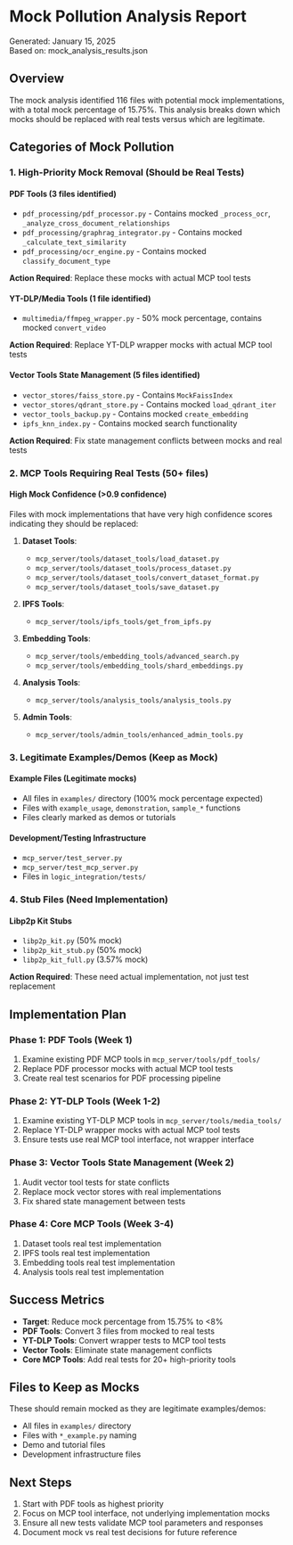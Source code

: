 # Mock Pollution Analysis Report

Generated: January 15, 2025  
Based on: mock_analysis_results.json

## Overview

The mock analysis identified 116 files with potential mock implementations, with a total mock percentage of 15.75%. This analysis breaks down which mocks should be replaced with real tests versus which are legitimate.

## Categories of Mock Pollution

### 1. High-Priority Mock Removal (Should be Real Tests)

#### PDF Tools (3 files identified)
- `pdf_processing/pdf_processor.py` - Contains mocked `_process_ocr`, `_analyze_cross_document_relationships`
- `pdf_processing/graphrag_integrator.py` - Contains mocked `_calculate_text_similarity`
- `pdf_processing/ocr_engine.py` - Contains mocked `classify_document_type`

**Action Required**: Replace these mocks with actual MCP tool tests

#### YT-DLP/Media Tools (1 file identified)
- `multimedia/ffmpeg_wrapper.py` - 50% mock percentage, contains mocked `convert_video`

**Action Required**: Replace YT-DLP wrapper mocks with actual MCP tool tests

#### Vector Tools State Management (5 files identified)
- `vector_stores/faiss_store.py` - Contains `MockFaissIndex`
- `vector_stores/qdrant_store.py` - Contains mocked `load_qdrant_iter`
- `vector_tools_backup.py` - Contains mocked `create_embedding`
- `ipfs_knn_index.py` - Contains mocked search functionality

**Action Required**: Fix state management conflicts between mocks and real tests

### 2. MCP Tools Requiring Real Tests (50+ files)

#### High Mock Confidence (>0.9 confidence)
Files with mock implementations that have very high confidence scores indicating they should be replaced:

1. **Dataset Tools**:
   - `mcp_server/tools/dataset_tools/load_dataset.py`
   - `mcp_server/tools/dataset_tools/process_dataset.py`
   - `mcp_server/tools/dataset_tools/convert_dataset_format.py`
   - `mcp_server/tools/dataset_tools/save_dataset.py`

2. **IPFS Tools**:
   - `mcp_server/tools/ipfs_tools/get_from_ipfs.py`

3. **Embedding Tools**:
   - `mcp_server/tools/embedding_tools/advanced_search.py`
   - `mcp_server/tools/embedding_tools/shard_embeddings.py`

4. **Analysis Tools**:
   - `mcp_server/tools/analysis_tools/analysis_tools.py`

5. **Admin Tools**:
   - `mcp_server/tools/admin_tools/enhanced_admin_tools.py`

### 3. Legitimate Examples/Demos (Keep as Mock)

#### Example Files (Legitimate mocks)
- All files in `examples/` directory (100% mock percentage expected)
- Files with `example_usage`, `demonstration`, `sample_*` functions
- Files clearly marked as demos or tutorials

#### Development/Testing Infrastructure
- `mcp_server/test_server.py`
- `mcp_server/test_mcp_server.py`
- Files in `logic_integration/tests/`

### 4. Stub Files (Need Implementation)

#### Libp2p Kit Stubs
- `libp2p_kit.py` (50% mock)
- `libp2p_kit_stub.py` (50% mock)
- `libp2p_kit_full.py` (3.57% mock)

**Action Required**: These need actual implementation, not just test replacement

## Implementation Plan

### Phase 1: PDF Tools (Week 1)
1. Examine existing PDF MCP tools in `mcp_server/tools/pdf_tools/`
2. Replace PDF processor mocks with actual MCP tool tests
3. Create real test scenarios for PDF processing pipeline

### Phase 2: YT-DLP Tools (Week 1-2)
1. Examine existing YT-DLP MCP tools in `mcp_server/tools/media_tools/`
2. Replace YT-DLP wrapper mocks with actual MCP tool tests
3. Ensure tests use real MCP tool interface, not wrapper interface

### Phase 3: Vector Tools State Management (Week 2)
1. Audit vector tool tests for state conflicts
2. Replace mock vector stores with real implementations
3. Fix shared state management between tests

### Phase 4: Core MCP Tools (Week 3-4)
1. Dataset tools real test implementation
2. IPFS tools real test implementation
3. Embedding tools real test implementation
4. Analysis tools real test implementation

## Success Metrics

- **Target**: Reduce mock percentage from 15.75% to <8%
- **PDF Tools**: Convert 3 files from mocked to real tests
- **YT-DLP Tools**: Convert wrapper tests to MCP tool tests
- **Vector Tools**: Eliminate state management conflicts
- **Core MCP Tools**: Add real tests for 20+ high-priority tools

## Files to Keep as Mocks

These should remain mocked as they are legitimate examples/demos:
- All files in `examples/` directory
- Files with `*_example.py` naming
- Demo and tutorial files
- Development infrastructure files

## Next Steps

1. Start with PDF tools as highest priority
2. Focus on MCP tool interface, not underlying implementation mocks
3. Ensure all new tests validate MCP tool parameters and responses
4. Document mock vs real test decisions for future reference
